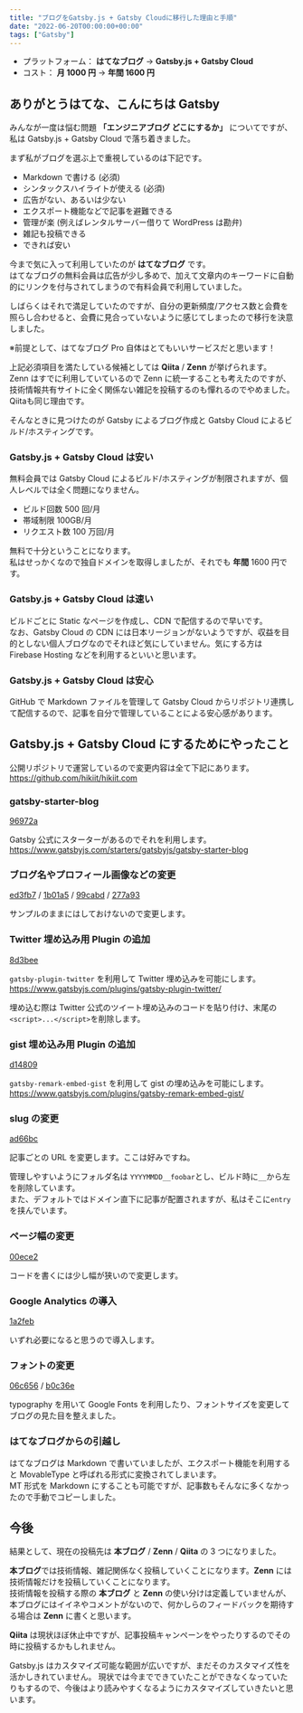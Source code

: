 ```yaml
---
title: "ブログをGatsby.js + Gatsby Cloudに移行した理由と手順"
date: "2022-06-20T00:00:00+00:00"
tags: ["Gatsby"]
---
```


- プラットフォーム： **はてなブログ** -> **Gatsby.js + Gatsby Cloud**
- コスト： **月 1000 円** -> **年間 1600 円**

## ありがとうはてな、こんにちは Gatsby

みんなが一度は悩む問題 **「エンジニアブログ どこにするか」** についてですが、私は Gatsby.js + Gatsby Cloud で落ち着きました。

まず私がブログを選ぶ上で重視しているのは下記です。

- Markdown で書ける (必須)
- シンタックスハイライトが使える (必須)
- 広告がない、あるいは少ない
- エクスポート機能などで記事を避難できる
- 管理が楽 (例えばレンタルサーバー借りて WordPress は勘弁)
- 雑記も投稿できる
- できれば安い

今まで気に入って利用していたのが **はてなブログ** です。  
はてなブログの無料会員は広告が少し多めで、加えて文章内のキーワードに自動的にリンクを付与されてしまうので有料会員で利用していました。  

しばらくはそれで満足していたのですが、自分の更新頻度/アクセス数と会費を照らし合わせると、会費に見合っていないように感じてしまったので移行を決意しました。

※前提として、はてなブログ Pro 自体はとてもいいサービスだと思います！

上記必須項目を満たしている候補としては **Qiita** / **Zenn** が挙げられます。  
Zenn はすでに利用していているので Zenn に統一することも考えたのですが、技術情報共有サイトに全く関係ない雑記を投稿するのも憚れるのでやめました。Qiitaも同じ理由です。

そんなときに見つけたのが Gatsby によるブログ作成と Gatsby Cloud によるビルド/ホスティングです。

### Gatsby.js + Gatsby Cloud は安い

無料会員では Gatsby Cloud によるビルド/ホスティングが制限されますが、個人レベルでは全く問題になりません。

- ビルド回数 500 回/月
- 帯域制限 100GB/月
- リクエスト数 100 万回/月

無料で十分ということになります。  
私はせっかくなので独自ドメインを取得しましたが、それでも **年間** 1600 円です。

### Gatsby.js + Gatsby Cloud は速い

ビルドごとに Static なページを作成し、CDN で配信するので早いです。  
なお、Gatsby Cloud の CDN には日本リージョンがないようですが、収益を目的としない個人ブログなのでそれほど気にしていません。気にする方は Firebase Hosting などを利用するといいと思います。

### Gatsby.js + Gatsby Cloud は安心

GitHub で Markdown ファイルを管理して Gatsby Cloud からリポジトリ連携して配信するので、記事を自分で管理していることによる安心感があります。

## Gatsby.js + Gatsby Cloud にするためにやったこと

公開リポジトリで運営しているので変更内容は全て下記にあります。  
https://github.com/hikiit/hikiit.com

### gatsby-starter-blog

[96972a](https://github.com/hikiit/hikiit.com/commit/96972a54f2df13fa17f1010ccf8e7567b72ba07e)

Gatsby 公式にスターターがあるのでそれを利用します。  
https://www.gatsbyjs.com/starters/gatsbyjs/gatsby-starter-blog

### ブログ名やプロフィール画像などの変更

[ed3fb7](https://github.com/hikiit/hikiit.com/commit/ed3fb74a1871cabc0c2ceede99441debb75e092a) /
[1b01a5](https://github.com/hikiit/hikiit.com/commit/1b01a51ca4972815df99a25c28802c4a44ce5155) /
[99cabd](https://github.com/hikiit/hikiit.com/commit/99cabd58b5fa38018a10e112e93d129cef927c63) /
[277a93](https://github.com/hikiit/hikiit.com/commit/277a931df793c27c4fa01302201a889e78e5dcb0)

サンプルのままにはしておけないので変更します。

### Twitter 埋め込み用 Plugin の追加

[8d3bee](https://github.com/hikiit/hikiit.com/commit/8d3beedb93eeb4b5051ca7ad119ae590c7810e7b)

`gatsby-plugin-twitter` を利用して Twitter 埋め込みを可能にします。  
https://www.gatsbyjs.com/plugins/gatsby-plugin-twitter/

埋め込む際は Twitter 公式のツイート埋め込みのコードを貼り付け、末尾の`<script>...</script>`を削除します。

### gist 埋め込み用 Plugin の追加

[d14809](https://github.com/hikiit/hikiit.com/commit/d14809cb339fa97108cfca401fe96c47d5dc9ee9)

`gatsby-remark-embed-gist` を利用して gist の埋め込みを可能にします。  
https://www.gatsbyjs.com/plugins/gatsby-remark-embed-gist/

### slug の変更

[ad66bc](https://github.com/hikiit/hikiit.com/commit/ad66bc041da9e6a734565571731c3292e6bc4cc6)

記事ごとの URL を変更します。ここは好みですね。

管理しやすいようにフォルダ名は `YYYYMMDD__foobar`とし、ビルド時に`__`から左を削除しています。  
また、デフォルトではドメイン直下に記事が配置されますが、私はそこに`entry`を挟んでいます。

### ページ幅の変更

[00ece2](https://github.com/hikiit/hikiit.com/commit/00ece24c255b1ac88988c6210dc255fe7dd7b866)

コードを書くには少し幅が狭いので変更します。

### Google Analytics の導入

[1a2feb](https://github.com/hikiit/hikiit.com/commit/1a2feb95078e1d288ef578026d1830cda54192fc)

いずれ必要になると思うので導入します。

### フォントの変更

[06c656](https://github.com/hikiit/hikiit.com/commit/06c65647efea215cfb58d51c750dc3881a263066) /
[b0c36e](https://github.com/hikiit/hikiit.com/commit/b0c36eb89fda9d19672bcb65a9c3d575d0446587)

typography を用いて Google Fonts を利用したり、フォントサイズを変更してブログの見た目を整えました。

### はてなブログからの引越し

はてなブログは Markdown で書いていましたが、エクスポート機能を利用すると MovableType と呼ばれる形式に変換されてしまいます。  
MT 形式を Markdown にすることも可能ですが、記事数もそんなに多くなかったので手動でコピーしました。

## 今後

結果として、現在の投稿先は **本ブログ** / **Zenn** / **Qiita** の 3 つになりました。

**本ブログ**では技術情報、雑記関係なく投稿していくことになります。**Zenn** には技術情報だけを投稿していくことになります。  
技術情報を投稿する際の **本ブログ** と **Zenn** の使い分けは定義していませんが、本ブログにはイイネやコメントがないので、何かしらのフィードバックを期待する場合は **Zenn** に書くと思います。

**Qiita** は現状ほぼ休止中ですが、記事投稿キャンペーンをやったりするのでその時に投稿するかもしれません。

Gatsby.js はカスタマイズ可能な範囲が広いですが、まだそのカスタマイズ性を活かしきれていません。
現状では今までできていたことができなくなっていたりもするので、今後はより読みやすくなるようにカスタマイズしていきたいと思います。
